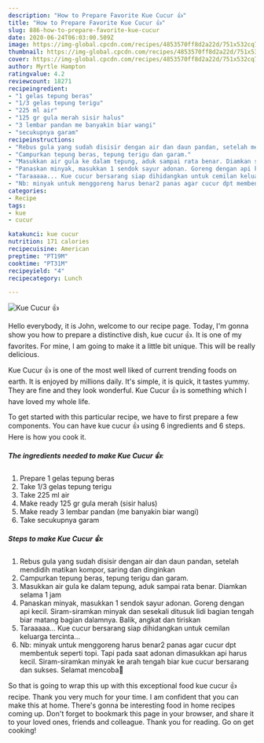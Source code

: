 ```yaml
---
description: "How to Prepare Favorite Kue Cucur 👍"
title: "How to Prepare Favorite Kue Cucur 👍"
slug: 886-how-to-prepare-favorite-kue-cucur
date: 2020-06-24T06:03:00.509Z
image: https://img-global.cpcdn.com/recipes/4853570ff8d2a22d/751x532cq70/kue-cucur-👍-foto-resep-utama.jpg
thumbnail: https://img-global.cpcdn.com/recipes/4853570ff8d2a22d/751x532cq70/kue-cucur-👍-foto-resep-utama.jpg
cover: https://img-global.cpcdn.com/recipes/4853570ff8d2a22d/751x532cq70/kue-cucur-👍-foto-resep-utama.jpg
author: Myrtle Hampton
ratingvalue: 4.2
reviewcount: 18271
recipeingredient:
- "1 gelas tepung beras"
- "1/3 gelas tepung terigu"
- "225 ml air"
- "125 gr gula merah sisir halus"
- "3 lembar pandan me banyakin biar wangi"
- "secukupnya garam"
recipeinstructions:
- "Rebus gula yang sudah disisir dengan air dan daun pandan, setelah mendidih matikan kompor, saring dan dinginkan"
- "Campurkan tepung beras, tepung terigu dan garam."
- "Masukkan air gula ke dalam tepung, aduk sampai rata benar. Diamkan selama 1 jam"
- "Panaskan minyak, masukkan 1 sendok sayur adonan. Goreng dengan api kecil. Siram-siramkan minyak dan sesekali ditusuk lidi bagian tengah biar matang bagian dalamnya. Balik, angkat dan tiriskan"
- "Taraaaaa... Kue cucur bersarang siap dihidangkan untuk cemilan keluarga tercinta..."
- "Nb: minyak untuk menggoreng harus benar2 panas agar cucur dpt membentuk seperti topi. Tapi pada saat adonan dimasukkan api harus kecil. Siram-siramkan minyak ke arah tengah biar kue cucur bersarang dan sukses. Selamat mencoba🍴"
categories:
- Recipe
tags:
- kue
- cucur

katakunci: kue cucur 
nutrition: 171 calories
recipecuisine: American
preptime: "PT19M"
cooktime: "PT31M"
recipeyield: "4"
recipecategory: Lunch

---
```



![Kue Cucur 👍](https://img-global.cpcdn.com/recipes/4853570ff8d2a22d/751x532cq70/kue-cucur-👍-foto-resep-utama.jpg)

Hello everybody, it is John, welcome to our recipe page. Today, I'm gonna show you how to prepare a distinctive dish, kue cucur 👍. It is one of my favorites. For mine, I am going to make it a little bit unique. This will be really delicious.



Kue Cucur 👍 is one of the most well liked of current trending foods on earth. It is enjoyed by millions daily. It's simple, it is quick, it tastes yummy. They are fine and they look wonderful. Kue Cucur 👍 is something which I have loved my whole life.


To get started with this particular recipe, we have to first prepare a few components. You can have kue cucur 👍 using 6 ingredients and 6 steps. Here is how you cook it.

<!--inarticleads1-->

##### The ingredients needed to make Kue Cucur 👍:

1. Prepare 1 gelas tepung beras
1. Take 1/3 gelas tepung terigu
1. Take 225 ml air
1. Make ready 125 gr gula merah (sisir halus)
1. Make ready 3 lembar pandan (me banyakin biar wangi)
1. Take secukupnya garam




<!--inarticleads2-->

##### Steps to make Kue Cucur 👍:

1. Rebus gula yang sudah disisir dengan air dan daun pandan, setelah mendidih matikan kompor, saring dan dinginkan
1. Campurkan tepung beras, tepung terigu dan garam.
1. Masukkan air gula ke dalam tepung, aduk sampai rata benar. Diamkan selama 1 jam
1. Panaskan minyak, masukkan 1 sendok sayur adonan. Goreng dengan api kecil. Siram-siramkan minyak dan sesekali ditusuk lidi bagian tengah biar matang bagian dalamnya. Balik, angkat dan tiriskan
1. Taraaaaa... Kue cucur bersarang siap dihidangkan untuk cemilan keluarga tercinta...
1. Nb: minyak untuk menggoreng harus benar2 panas agar cucur dpt membentuk seperti topi. Tapi pada saat adonan dimasukkan api harus kecil. Siram-siramkan minyak ke arah tengah biar kue cucur bersarang dan sukses. Selamat mencoba🍴




So that is going to wrap this up with this exceptional food kue cucur 👍 recipe. Thank you very much for your time. I am confident that you can make this at home. There's gonna be interesting food in home recipes coming up. Don't forget to bookmark this page in your browser, and share it to your loved ones, friends and colleague. Thank you for reading. Go on get cooking!
